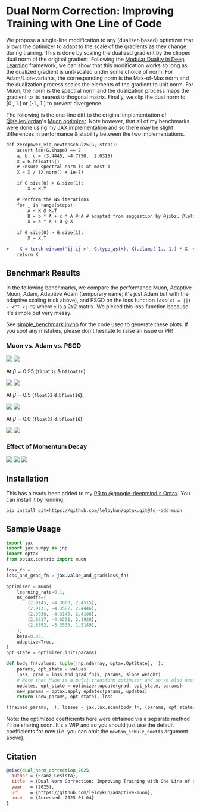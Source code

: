 # Dual Norm Correction: Improving Training with One Line of Code

We propose a single-line modification to any (dualizer-based) optimizer that allows the optimizer to adapt to the scale of the gradients as they change during training. This is done by scaling the dualized gradient by the clipped dual norm of the original gradient. Following the [Modular Duality in Deep Learning](https://arxiv.org/abs/2410.21265) framework, we can show that this modification works so long as the dualized gradient is unit-scaled under some choice of norm. For Adam/Lion-variants, the corresponding norm is the Max-of-Max norm and the dualization process scales the elements of the gradient to unit norm. For Muon, the norm is the spectral norm and the dualization process maps the gradient to its nearest orthogonal matrix. Finally, we clip the dual norm to [0., 1.] or [-1., 1.] to prevent divergence.

The following is the one-line diff to the original implementation of [@KellerJordan](https://github.com/KellerJordan)'s [Muon optimizer](https://github.com/KellerJordan/modded-nanogpt). Note however, that all of my benchmarks were done using [my JAX implementation](https://github.com/google-deepmind/optax/pull/1126) and so there may be slight differences in performance & stability between the two implementations.

```diff
def zeropower_via_newtonschulz5(G, steps):
    assert len(G.shape) == 2
    a, b, c = (3.4445, -4.7750,  2.0315)
    X = G.bfloat16()
    # Ensure spectral norm is at most 1
    X = X / (X.norm() + 1e-7)

    if G.size(0) > G.size(1):
        X = X.T

    # Perform the NS iterations
    for _ in range(steps):
        A = X @ X.T
        B = b * A + c * A @ A # adapted from suggestion by @jxbz, @leloykun, and @YouJiacheng
        X = a * X + B @ X
    
    if G.size(0) > G.size(1):
        X = X.T

+    X = torch.einsum('ij,ij->', G.type_as(X), X).clamp(-1., 1.) * X  # Adaptive scaling,`(G * X).sum() * X` == (G.T @ X).trace() * X
    return X
```

## Benchmark Results

In the following benchmarks, we compare the performance Muon, Adaptive Muon, Adam, Adaptive Adam (temporary name; it's just Adam but with the adaptive scaling trick above), and PSGD on the loss function `loss(x) = ||I - x^T x||^2` where `x` is a 2x2 matrix. We picked this loss function because it's simple but very messy.

See [simple_benchmark.ipynb](./simple_benchmark.ipynb) for the code used to generate these plots. If you spot any mistakes, please don't hesitate to raise an issue or PR!

### Muon vs. Adam vs. PSGD

![](images/optimizer_variants_beta=opt.png)
![](images/optimizer_variants_bfloat16_beta=opt.png)

At $\beta = 0.95$ (`float32` & `bfloat16`):

![](images/optimizer_variants.png)
![](images/optimizer_variants_bfloat16.png)

At $\beta = 0.5$ (`float32` & `bfloat16`):

![](images/optimizer_variants_beta=0_5.png)
![](images/optimizer_variants_bfloat16_beta=0_5.png)

At $\beta = 0.0$ (`float32` & `bfloat16`):

![](images/optimizer_variants_beta=0.png)
![](images/optimizer_variants_bfloat16_beta=0.png)

### Effect of Momentum Decay

![](images/muon_by_momentum_decay_optimized_coeffs.png)
![](images/adaptive_muon_by_momentum_decay.png)
![](images/adaptive_muon_by_momentum_decay_bfloat16.png)

## Installation

This has already been added to my [PR to @google-deepmind's Optax](https://github.com/google-deepmind/optax/pull/1126). You can install it by running:

```bash
pip install git+https://github.com/leloykun/optax.git@fc--add-muon
```

## Sample Usage

```python
import jax
import jax.numpy as jnp
import optax
from optax.contrib import muon

loss_fn = ...
loss_and_grad_fn = jax.value_and_grad(loss_fn)

optimizer = muon(
    learning_rate=0.1,
    ns_coeffs=(
        (2.9145, -4.3663, 2.4515),
        (2.9131, -4.3582, 2.4446),
        (2.9030, -4.3145, 2.4106),
        (2.8317, -4.0251, 2.1928),
        (2.8392, -3.3535, 1.5149),
    ),
    beta=0.95,
    adaptive=True,
)
opt_state = optimizer.init(params)

def body_fn(values: tuple[jnp.ndarray, optax.OptState], _):
    params, opt_state = values
    loss, grad = loss_and_grad_fn(x, params, slope_weight)
    # Note that Muon is a multi-transform optimizer and so we also need to pass the params to `update`
    updates, opt_state = optimizer.update(grad, opt_state, params)
    new_params = optax.apply_updates(params, updates)
    return (new_params, opt_state), loss

(trained_params, _), losses = jax.lax.scan(body_fn, (params, opt_state), length=num_steps)
```

Note: the optimized coefficients here were obtained via a separate method I'll be sharing soon. It's a WIP and so you should just use the default coefficients for now (i.e. you can omit the `newton_schulz_coeffs` argument above).

## Citation

```bibtex
@misc{dual_norm_correction_2025,
  author = {Franz Cesista},
  title  = {Dual Norm Correction: Improving Training with One Line of Code},
  year   = {2025},
  url    = {https://github.com/leloykun/adaptive-muon},
  note   = {Accessed: 2025-01-04}
}
```
